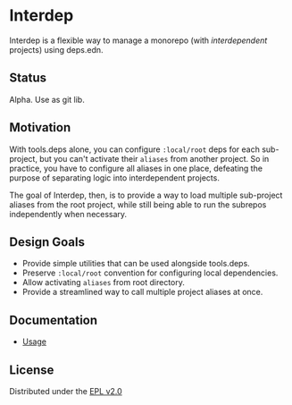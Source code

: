 # Interdep

Interdep is a flexible way to manage a monorepo (with *interdependent* projects) using deps.edn. 

## Status

Alpha. Use as git lib.

## Motivation

With tools.deps alone, you can configure `:local/root` deps for each sub-project, but you can't activate their `aliases` from another project. So in practice, you have to configure all aliases in one place, defeating the purpose of separating logic into interdependent projects.

The goal of Interdep, then, is to provide a way to load multiple sub-project aliases from the root project, while still being able to run the subrepos independently when necessary.

## Design Goals 

* Provide simple utilities that can be used alongside tools.deps. 
* Preserve `:local/root` convention for configuring local dependencies.
* Allow activating `aliases` from root directory.
* Provide a streamlined way to call multiple project aliases at once.

## Documentation

- [Usage](/docs/usage.md)

## License

Distributed under the [EPL v2.0](LICENSE)
